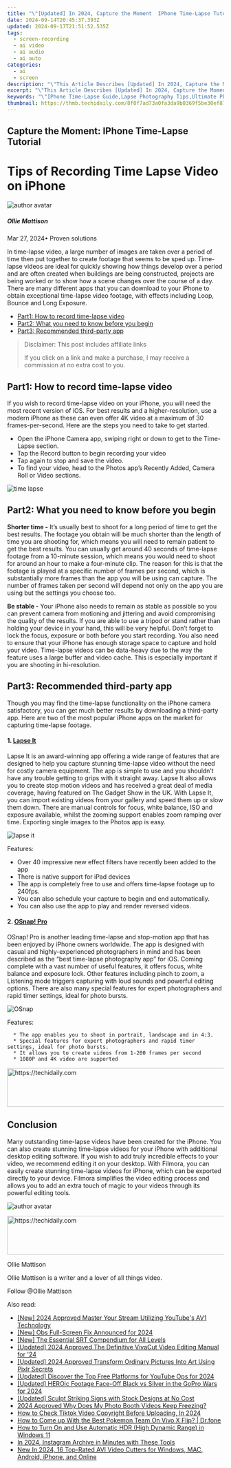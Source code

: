 ```yaml
---
title: "\"[Updated] In 2024, Capture the Moment  IPhone Time-Lapse Tutorial\""
date: 2024-09-14T20:45:37.393Z
updated: 2024-09-17T21:51:52.535Z
tags: 
  - screen-recording
  - ai video
  - ai audio
  - ai auto
categories: 
  - ai
  - screen
description: "\"This Article Describes [Updated] In 2024, Capture the Moment: IPhone Time-Lapse Tutorial\""
excerpt: "\"This Article Describes [Updated] In 2024, Capture the Moment: IPhone Time-Lapse Tutorial\""
keywords: "\"IPhone Time-Lapse Guide,Lapse Photography Tips,Ultimate Photo Guide,Create Video Timelapse,Time-Lapse iPhone Techniques,Quick Time-Lapse Tutorials,Proper Time-Lapse Settings\""
thumbnail: https://thmb.techidaily.com/8f0f7ad73a0fa3da9b0369f5be30ef87f2772c066879ac12a1f0a0dafbb254a9.png
---
```


## Capture the Moment: IPhone Time-Lapse Tutorial

# Tips of Recording Time Lapse Video on iPhone

![author avatar](https://images.wondershare.com/filmora/article-images/ollie-mattison.jpg)

##### Ollie Mattison

 Mar 27, 2024• Proven solutions

In time-lapse video, a large number of images are taken over a period of time then put together to create footage that seems to be sped up. Time-lapse videos are ideal for quickly showing how things develop over a period and are often created when buildings are being constructed, projects are being worked or to show how a scene changes over the course of a day. There are many different apps that you can download to your iPhone to obtain exceptional time-lapse video footage, with effects including Loop, Bounce and Long Exposure.

* [Part1: How to record time-lapse video](#part1)
* [Part2: What you need to know before you begin](#part2)
* [Part3: Recommended third-party app](#part3)

>  Disclaimer: This post includes affiliate links
>
>  If you click on a link and make a purchase, I may receive a commission at no extra cost to you.
>

## Part1: How to record time-lapse video

If you wish to record time-lapse video on your iPhone, you will need the most recent version of iOS. For best results and a higher-resolution, use a modern iPhone as these can even offer 4K video at a maximum of 30 frames-per-second. Here are the steps you need to take to get started.

* Open the iPhone Camera app, swiping right or down to get to the Time-Lapse section.
* Tap the Record button to begin recording your video
* Tap again to stop and save the video.
* To find your video, head to the Photos app’s Recently Added, Camera Roll or Video sections.

![time lapse](https://images.wondershare.com/time-lapse-iphone.jpg)

## Part2: What you need to know before you begin

**Shorter time -** It’s usually best to shoot for a long period of time to get the best results. The footage you obtain will be much shorter than the length of time you are shooting for, which means you will need to remain patient to get the best results. You can usually get around 40 seconds of time-lapse footage from a 10-minute session, which means you would need to shoot for around an hour to make a four-minute clip. The reason for this is that the footage is played at a specific number of frames per second, which is substantially more frames than the app you will be using can capture. The number of frames taken per second will depend not only on the app you are using but the settings you choose too.

**Be stable -** Your iPhone also needs to remain as stable as possible so you can prevent camera from motioning and jittering and avoid compromising the quality of the results. If you are able to use a tripod or stand rather than holding your device in your hand, this will be very helpful. Don’t forget to lock the focus, exposure or both before you start recording. You also need to ensure that your iPhone has enough storage space to capture and hold your video. Time-lapse videos can be data-heavy due to the way the feature uses a large buffer and video cache. This is especially important if you are shooting in hi-resolution.

## Part3: Recommended third-party app

Though you may find the time-lapse functionality on the iPhone camera satisfactory, you can get much better results by downloading a third-party app. Here are two of the most popular iPhone apps on the market for capturing time-lapse footage.

#### 1. [Lapse It](https://itunes.apple.com/us/app/lapse-it-time-lapse-stop-motion-camera-free/id539108382?mt=8)

Lapse It is an award-winning app offering a wide range of features that are designed to help you capture stunning time-lapse video without the need for costly camera equipment. The app is simple to use and you shouldn’t have any trouble getting to grips with it straight away. Lapse It also allows you to create stop motion videos and has received a great deal of media coverage, having featured on The Gadget Show in the UK. With Lapse It, you can import existing videos from your gallery and speed them up or slow them down. There are manual controls for focus, white balance, ISO and exposure available, whilst the zooming support enables zoom ramping over time. Exporting single images to the Photos app is easy.

![lapse it](https://images.wondershare.com/lapse-it.jpg)

Features:

* Over 40 impressive new effect filters have recently been added to the app
* There is native support for iPad devices
* The app is completely free to use and offers time-lapse footage up to 240fps.
* You can also schedule your capture to begin and end automatically.
* You can also use the app to play and render reversed videos.

#### 2. [OSnap! Pro](https://itunes.apple.com/gb/app/osnap!-pro-time-lapse-stop/id457402095?mt=8)

OSnap! Pro is another leading time-lapse and stop-motion app that has been enjoyed by iPhone owners worldwide. The app is designed with casual and highly-experienced photographers in mind and has been described as the “best time-lapse photography app” for iOS. Coming complete with a vast number of useful features, it offers focus, white balance and exposure lock. Other features including pinch to zoom, a Listening mode triggers capturing with loud sounds and powerful editing options. There are also many special features for expert photographers and rapid timer settings, ideal for photo bursts.

![OSnap](https://images.wondershare.com/OSnap.jpg)

Features:

      * The app enables you to shoot in portrait, landscape and in 4:3.
      * Special features for expert photographers and rapid timer settings, ideal for photo bursts.
      * It allows you to create videos from 1-200 frames per second
      * 1080P and 4K video are supported

<!-- affiliate ads begin -->
<a href="https://dhgate.sjv.io/c/5597632/1186864/12108" target="_top" id="1186864">
  <img src="//a.impactradius-go.com/display-ad/12108-1186864" border="0" alt="https://techidaily.com" width="728" height="90"/>
</a>
<img height="0" width="0" src="https://dhgate.sjv.io/i/5597632/1186864/12108" style="position:absolute;visibility:hidden;" border="0" />
<!-- affiliate ads end -->

## Conclusion

Many outstanding time-lapse videos have been created for the iPhone. You can also create stunning time-lapse videos for your iPhone with additional desktop editing software. If you wish to add truly incredible effects to your video, we recommend editing it on your desktop. With Filmora, you can easily create stunning time-lapse videos for iPhone, which can be exported directly to your device. Filmora simplifies the video editing process and allows you to add an extra touch of magic to your videos through its powerful editing tools.

![author avatar](https://images.wondershare.com/filmora/article-images/ollie-mattison.jpg)

<!-- affiliate ads begin -->
<a href="https://appsumo.8odi.net/c/5597632/2151870/7443" target="_top" id="2151870">
  <img src="//a.impactradius-go.com/display-ad/7443-2151870" border="0" alt="https://techidaily.com" width="728" height="90"/>
</a>
<img height="0" width="0" src="https://appsumo.8odi.net/i/5597632/2151870/7443" style="position:absolute;visibility:hidden;" border="0" />
<!-- affiliate ads end -->

Ollie Mattison

Ollie Mattison is a writer and a lover of all things video.

Follow @Ollie Mattison


<ins class="adsbygoogle"
     style="display:block"
     data-ad-format="autorelaxed"
     data-ad-client="ca-pub-7571918770474297"
     data-ad-slot="1223367746"></ins>



<ins class="adsbygoogle"
     style="display:block"
     data-ad-client="ca-pub-7571918770474297"
     data-ad-slot="8358498916"
     data-ad-format="auto"
     data-full-width-responsive="true"></ins>


<span class="atpl-alsoreadstyle">Also read:</span>
<div><ul>
<li><a href="https://youtube-web.techidaily.com/024-approved-master-your-stream-utilizing-youtubes-av1-technology/"><u>[New] 2024 Approved Master Your Stream Utilizing YouTube's AV1 Technology</u></a></li>
<li><a href="https://screen-activity-recording.techidaily.com/new-obs-full-screen-fix-announced-for-2024/"><u>[New] Obs Full-Screen Fix Announced for 2024</u></a></li>
<li><a href="https://fox-http.techidaily.com/new-the-essential-srt-compendium-for-all-levels/"><u>[New] The Essential SRT Compendium for All Levels</u></a></li>
<li><a href="https://fox-http.techidaily.com/updated-2024-approved-the-definitive-vivacut-video-editing-manual-for-24/"><u>[Updated] 2024 Approved The Definitive VivaCut Video Editing Manual for '24</u></a></li>
<li><a href="https://fox-http.techidaily.com/updated-2024-approved-transform-ordinary-pictures-into-art-using-pixlr-secrets/"><u>[Updated] 2024 Approved Transform Ordinary Pictures Into Art Using Pixlr Secrets</u></a></li>
<li><a href="https://facebook-record-videos.techidaily.com/updated-discover-the-top-free-platforms-for-youtube-ops-for-2024/"><u>[Updated] Discover the Top Free Platforms for YouTube Ops for 2024</u></a></li>
<li><a href="https://fox-http.techidaily.com/updated-heroic-footage-face-off-black-vs-silver-in-the-gopro-wars-for-2024/"><u>[Updated] HEROic Footage Face-Off Black vs Silver in the GoPro Wars for 2024</u></a></li>
<li><a href="https://fox-http.techidaily.com/updated-sculpt-striking-signs-with-stock-designs-at-no-cost/"><u>[Updated] Sculpt Striking Signs with Stock Designs at No Cost</u></a></li>
<li><a href="https://fox-access.techidaily.com/2024-approved-why-does-my-photo-booth-videos-keep-freezing/"><u>2024 Approved Why Does My Photo Booth Videos Keep Freezing?</u></a></li>
<li><a href="https://tiktok-videos.techidaily.com/how-to-check-tiktok-video-copyright-before-uploading-in-2024/"><u>How to Check Tiktok Video Copyright Before Uploading, In 2024</u></a></li>
<li><a href="https://change-location.techidaily.com/how-to-come-up-with-the-best-pokemon-team-on-vivo-x-flip-drfone-by-drfone-virtual-android/"><u>How to Come up With the Best Pokemon Team On Vivo X Flip? | Dr.fone</u></a></li>
<li><a href="https://fox-http.techidaily.com/how-to-turn-on-and-use-automatic-hdr-high-dynamic-range-in-windows-11/"><u>How to Turn On and Use Automatic HDR (High Dynamic Range) in Windows 11</u></a></li>
<li><a href="https://instagram-clips.techidaily.com/in-2024-instagram-archive-in-minutes-with-these-tools/"><u>In 2024, Instagram Archive in Minutes with These Tools</u></a></li>
<li><a href="https://smart-video-editing.techidaily.com/new-in-2024-16-top-rated-avi-video-cutters-for-windows-mac-android-iphone-and-online/"><u>New In 2024, 16 Top-Rated AVI Video Cutters for Windows, MAC, Android, iPhone, and Online</u></a></li>
</ul></div>

